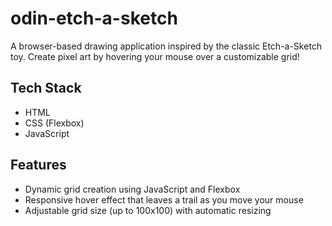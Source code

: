 # odin-etch-a-sketch

A browser-based drawing application inspired by the classic Etch-a-Sketch toy. Create pixel art by hovering your mouse over a customizable grid!

## Tech Stack
* HTML
* CSS (Flexbox)
* JavaScript

## Features
* Dynamic grid creation using JavaScript and Flexbox
* Responsive hover effect that leaves a trail as you move your mouse
* Adjustable grid size (up to 100x100) with automatic resizing